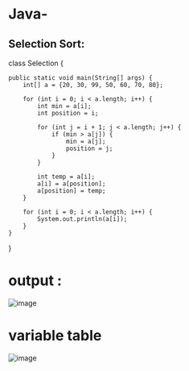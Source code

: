 # Java-

## Selection Sort:
class Selection {

    public static void main(String[] args) {
        int[] a = {20, 30, 99, 50, 60, 70, 80};

        for (int i = 0; i < a.length; i++) {
            int min = a[i];
            int position = i;

            for (int j = i + 1; j < a.length; j++) {
                if (min > a[j]) {
                    min = a[j];
                    position = j;
                }
            }

            int temp = a[i];
            a[i] = a[position];
            a[position] = temp;
        }

        for (int i = 0; i < a.length; i++) {
            System.out.println(a[i]);
        }
    }
}

# output :

![image](https://github.com/user-attachments/assets/1c90139d-1caf-45e4-b875-0e54deef049e)

# variable  table 
![image](https://github.com/user-attachments/assets/651c259a-7013-4616-a205-5d91e21dd01f)

